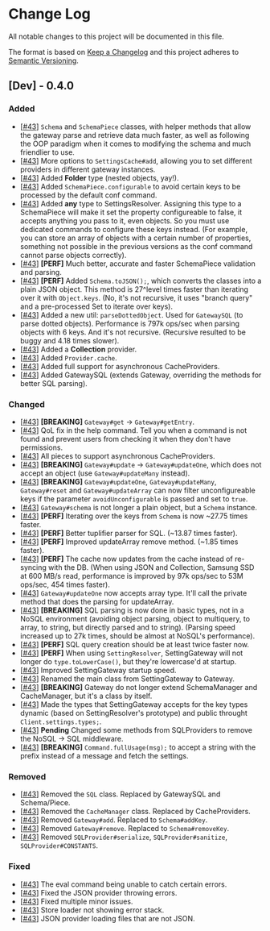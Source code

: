 # Change Log
All notable changes to this project will be documented in this file.

The format is based on [Keep a Changelog](http://keepachangelog.com/)
and this project adheres to [Semantic Versioning](http://semver.org/).

## [Dev] - 0.4.0
### Added
- [[#43](https://github.com/dirigeants/klasa/pull/43)] `Schema` and `SchemaPiece` classes, with helper methods that allow the gateway parse and retrieve data much faster, as well as following the OOP paradigm when it comes to modifying the schema and much friendlier to use.
- [[#43](https://github.com/dirigeants/klasa/pull/43)] More options to `SettingsCache#add`, allowing you to set different providers in different gateway instances.
- [[#43](https://github.com/dirigeants/klasa/pull/43)] Added **Folder** type (nested objects, yay!).
- [[#43](https://github.com/dirigeants/klasa/pull/43)] Added `SchemaPiece.configurable` to avoid certain keys to be processed by the default conf command.
- [[#43](https://github.com/dirigeants/klasa/pull/43)] Added **any** type to SettingsResolver. Assigning this type to a SchemaPiece will make it set the property configureable to false, it accepts anything you pass to it, even objects. So you must use dedicated commands to configure these keys instead. (For example, you can store an array of objects with a certain number of properties, something not possible in the previous versions as the conf command cannot parse objects correctly).
- [[#43](https://github.com/dirigeants/klasa/pull/43)] **[PERF]** Much better, accurate and faster SchemaPiece validation and parsing.
- [[#43](https://github.com/dirigeants/klasa/pull/43)] **[PERF]** Added `Schema.toJSON();`, which converts the classes into a plain JSON object. This method is 27^level times faster than iterating over it with `Object.keys`. (No, it's not recursive, it uses "branch query" and a pre-processed Set to iterate over keys).
- [[#43](https://github.com/dirigeants/klasa/pull/43)] Added a new util: `parseDottedObject`. Used for `GatewaySQL` (to parse dotted objects). Performance is 797k ops/sec when parsing objects with 6 keys. And it's not recursive. (Recursive resulted to be buggy and 4.18 times slower).
- [[#43](https://github.com/dirigeants/klasa/pull/43)] Added a **Collection** provider.
- [[#43](https://github.com/dirigeants/klasa/pull/43)] Added `Provider.cache`.
- [[#43](https://github.com/dirigeants/klasa/pull/43)] Added full support for asynchronous CacheProviders.
- [[#43](https://github.com/dirigeants/klasa/pull/43)] Added GatewaySQL (extends Gateway, overriding the methods for better SQL parsing).

### Changed
- [[#43](https://github.com/dirigeants/klasa/pull/43)] **[BREAKING]** `Gateway#get` -> `Gateway#getEntry`.
- [[#43](https://github.com/dirigeants/klasa/pull/43)] QoL fix in the help command. Tell you when a command is not found and prevent users from checking it when they don't have permissions.
- [[#43](https://github.com/dirigeants/klasa/pull/43)] All pieces to support asynchronous CacheProviders.
- [[#43](https://github.com/dirigeants/klasa/pull/43)] **[BREAKING]** `Gateway#update` -> `Gateway#updateOne`, which does not accept an object (use `Gateway#updateMany` instead).
- [[#43](https://github.com/dirigeants/klasa/pull/43)] **[BREAKING]** `Gateway#updateOne`, `Gateway#updateMany`, `Gateway#reset` and `Gateway#updateArray` can now filter unconfigureable keys if the parameter `avoidUnconfigurable` is passed and set to `true`.
- [[#43](https://github.com/dirigeants/klasa/pull/43)] `Gateway#schema` is not longer a plain object, but a `Schema` instance.
- [[#43](https://github.com/dirigeants/klasa/pull/43)] **[PERF]** Iterating over the keys from `Schema` is now ~27.75 times faster.
- [[#43](https://github.com/dirigeants/klasa/pull/43)] **[PERF]** Better tuplifier parser for SQL. (~13.87 times faster).
- [[#43](https://github.com/dirigeants/klasa/pull/43)] **[PERF]** Improved updateArray remove method. (~1.85 times faster).
- [[#43](https://github.com/dirigeants/klasa/pull/43)] **[PERF]** The cache now updates from the cache instead of re-syncing with the DB. (When using JSON and Collection, Samsung SSD at 600 MB/s read, performance is improved by 97k ops/sec to 53M ops/sec, 454 times faster).
- [[#43](https://github.com/dirigeants/klasa/pull/43)] `Gateway#updateOne` now accepts array type. It'll call the private method that does the parsing for updateArray.
- [[#43](https://github.com/dirigeants/klasa/pull/43)] **[BREAKING]** SQL parsing is now done in basic types, not in a NoSQL environment (avoiding object parsing, object to multiquery, to array, to string, but directly parsed and to string). (Parsing speed increased up to 27k times, should be almost at NoSQL's performance).
- [[#43](https://github.com/dirigeants/klasa/pull/43)] **[PERF]** SQL query creation should be at least twice faster now.
- [[#43](https://github.com/dirigeants/klasa/pull/43)] **[PERF]** When using `SettingResolver`, SettingGateway will not longer do `type.toLowerCase()`, but they're lowercase'd at startup.
- [[#43](https://github.com/dirigeants/klasa/pull/43)] Improved SettingGateway startup speed.
- [[#43](https://github.com/dirigeants/klasa/pull/43)] Renamed the main class from SettingGateway to Gateway.
- [[#43](https://github.com/dirigeants/klasa/pull/43)] **[BREAKING]** Gateway do not longer extend SchemaManager and CacheManager, but it's a class by itself.
- [[#43](https://github.com/dirigeants/klasa/pull/43)] Made the types that SettingGateway accepts for the key types dynamic (based on SettingResolver's prototype) and public throught `Client.settings.types;`.
- [[#43](https://github.com/dirigeants/klasa/pull/43)] **Pending** Changed some methods from SQLProviders to remove the NoSQL -> SQL middleware.
- [[#43](https://github.com/dirigeants/klasa/pull/43)] **[BREAKING]** `Command.fullUsage(msg);` to accept a string with the prefix instead of a message and fetch the settings.

### Removed
- [[#43](https://github.com/dirigeants/klasa/pull/43)] Removed the `SQL` class. Replaced by GatewaySQL and Schema/Piece.
- [[#43](https://github.com/dirigeants/klasa/pull/43)] Removed the `CacheManager` class. Replaced by CacheProviders.
- [[#43](https://github.com/dirigeants/klasa/pull/43)] Removed `Gateway#add`. Replaced to `Schema#addKey`.
- [[#43](https://github.com/dirigeants/klasa/pull/43)] Removed `Gateway#remove`. Replaced to `Schema#removeKey`.
- [[#43](https://github.com/dirigeants/klasa/pull/43)] Removed `SQLProvider#serialize`, `SQLProvider#sanitize`, `SQLProvider#CONSTANTS`.

### Fixed
- [[#43](https://github.com/dirigeants/klasa/pull/43)] The eval command being unable to catch certain errors.
- [[#43](https://github.com/dirigeants/klasa/pull/43)] Fixed the JSON provider throwing errors.
- [[#43](https://github.com/dirigeants/klasa/pull/43)] Fixed multiple minor issues.
- [[#43](https://github.com/dirigeants/klasa/pull/43)] Store loader not showing error stack.
- [[#43](https://github.com/dirigeants/klasa/pull/43)] JSON provider loading files that are not JSON.
